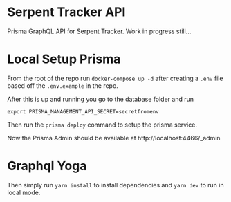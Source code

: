 # Serpent Tracker API
Prisma GraphQL API for Serpent Tracker.  Work in progress still...

# Local Setup Prisma
From the root of the repo run `docker-compose up -d` after creating a `.env` file based off the `.env.example` in the repo.

After this is up and running you go to the database folder and run

`export PRISMA_MANAGEMENT_API_SECRET=secretfromenv`

Then run the `prisma deploy` command to setup the prisma service.

Now the Prisma Admin should be available at http://localhost:4466/_admin


# Graphql Yoga
Then simply run `yarn install` to install dependencies and `yarn dev` to run in local mode.
